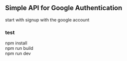 ## Simple API for Google Authentication 

start with signup with the google account 

### test

npm install <br/>
npm run build <br />
npm run dev <br />
